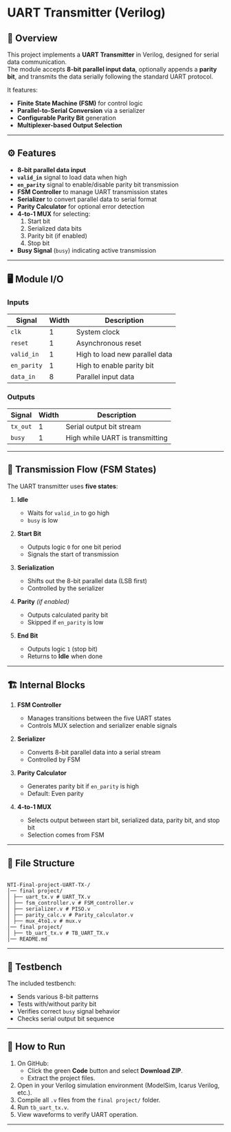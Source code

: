 # UART Transmitter (Verilog)

## 📌 Overview
This project implements a **UART Transmitter** in Verilog, designed for serial data communication.  
The module accepts **8-bit parallel input data**, optionally appends a **parity bit**, and transmits the data serially following the standard UART protocol.

It features:
- **Finite State Machine (FSM)** for control logic
- **Parallel-to-Serial Conversion** via a serializer
- **Configurable Parity Bit** generation
- **Multiplexer-based Output Selection**

---

## ⚙️ Features
- **8-bit parallel data input**
- **`valid_in`** signal to load data when high
- **`en_parity`** signal to enable/disable parity bit transmission
- **FSM Controller** to manage UART transmission states
- **Serializer** to convert parallel data to serial format
- **Parity Calculator** for optional error detection
- **4-to-1 MUX** for selecting:
  1. Start bit  
  2. Serialized data bits  
  3. Parity bit (if enabled)  
  4. Stop bit
- **Busy Signal** (`busy`) indicating active transmission

---

## 🖥️ Module I/O

### Inputs
| Signal       | Width | Description |
|--------------|-------|-------------|
| `clk`        | 1     | System clock |
| `reset`      | 1     | Asynchronous reset |
| `valid_in`   | 1     | High to load new parallel data |
| `en_parity`  | 1     | High to enable parity bit |
| `data_in`    | 8     | Parallel input data |

### Outputs
| Signal    | Width | Description |
|-----------|-------|-------------|
| `tx_out`  | 1     | Serial output bit stream |
| `busy`    | 1     | High while UART is transmitting |

---

## 🔄 Transmission Flow (FSM States)
The UART transmitter uses **five states**:

1. **Idle**  
   - Waits for `valid_in` to go high  
   - `busy` is low

2. **Start Bit**  
   - Outputs logic `0` for one bit period  
   - Signals the start of transmission

3. **Serialization**  
   - Shifts out the 8-bit parallel data (LSB first)  
   - Controlled by the serializer

4. **Parity** *(if enabled)*  
   - Outputs calculated parity bit  
   - Skipped if `en_parity` is low

5. **End Bit**  
   - Outputs logic `1` (stop bit)  
   - Returns to **Idle** when done

---

## 🏗️ Internal Blocks
1. **FSM Controller**  
   - Manages transitions between the five UART states  
   - Controls MUX selection and serializer enable signals

2. **Serializer**  
   - Converts 8-bit parallel data into a serial stream  
   - Controlled by FSM

3. **Parity Calculator**  
   - Generates parity bit if `en_parity` is high  
   - Default: Even parity

4. **4-to-1 MUX**  
   - Selects output between start bit, serialized data, parity bit, and stop bit  
   - Selection comes from FSM

---

## 📂 File Structure
```

NTI-Final-project-UART-TX-/
│── final project/
│ ├── uart_tx.v # UART_TX.v
│ ├── fsm_controller.v # FSM_controller.v
│ ├── serializer.v # PISO.v
│ ├── parity_calc.v # Parity_calculator.v
│ ├── mux_4to1.v # mux.v
│── final project/
│ ├── tb_uart_tx.v # TB_UART_TX.v
│── README.md

```


---

## 🧪 Testbench
The included testbench:
- Sends various 8-bit patterns
- Tests with/without parity bit
- Verifies correct `busy` signal behavior
- Checks serial output bit sequence

---

## 🚀 How to Run
1. On GitHub:
   - Click the green **Code** button and select **Download ZIP**.
   - Extract the project files.
2. Open in your Verilog simulation environment (ModelSim, Icarus Verilog, etc.).
3. Compile all `.v` files from the `final project/` folder.
4. Run `tb_uart_tx.v`.
5. View waveforms to verify UART operation.

---

